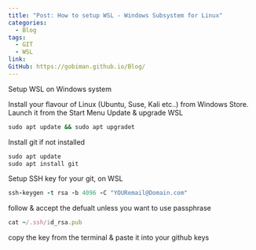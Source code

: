 ```yaml
---
title: "Post: How to setup WSL - Windows Subsystem for Linux"
categories:
  - Blog
tags:
  - GIT
  - WSL
link:
GitHub: https://gobiman.github.io/Blog/
---
```

Setup WSL on Windows system

Install your flavour of Linux (Ubuntu, Suse, Kali etc..) from Windows Store.
Launch it from the Start Menu
Update & upgrade WSL

```ruby
sudo apt update && sudo apt upgradet
```

Install git if not installed

```ruby
sudo apt update
sudo apt install git
```

Setup SSH key for your git, on WSL

```ruby
ssh-keygen -t rsa -b 4096 -C "YOURemail@Domain.com"
```

follow & accept the defualt unless you want to use passphrase

```ruby
cat ~/.ssh/id_rsa.pub
```

copy the key from the terminal & paste it into your github keys
